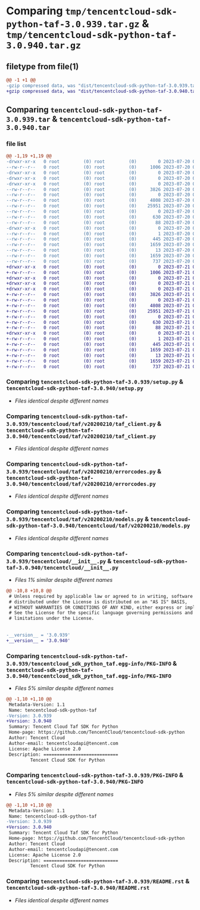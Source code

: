 # Comparing `tmp/tencentcloud-sdk-python-taf-3.0.939.tar.gz` & `tmp/tencentcloud-sdk-python-taf-3.0.940.tar.gz`

## filetype from file(1)

```diff
@@ -1 +1 @@
-gzip compressed data, was "dist/tencentcloud-sdk-python-taf-3.0.939.tar", last modified: Thu Jul 20 00:33:16 2023, max compression
+gzip compressed data, was "dist/tencentcloud-sdk-python-taf-3.0.940.tar", last modified: Fri Jul 21 00:49:21 2023, max compression
```

## Comparing `tencentcloud-sdk-python-taf-3.0.939.tar` & `tencentcloud-sdk-python-taf-3.0.940.tar`

### file list

```diff
@@ -1,19 +1,19 @@
-drwxr-xr-x   0 root         (0) root         (0)        0 2023-07-20 00:33:16.000000 tencentcloud-sdk-python-taf-3.0.939/
--rw-r--r--   0 root         (0) root         (0)     1006 2023-07-20 00:33:16.000000 tencentcloud-sdk-python-taf-3.0.939/setup.py
-drwxr-xr-x   0 root         (0) root         (0)        0 2023-07-20 00:33:16.000000 tencentcloud-sdk-python-taf-3.0.939/tencentcloud/
-drwxr-xr-x   0 root         (0) root         (0)        0 2023-07-20 00:33:16.000000 tencentcloud-sdk-python-taf-3.0.939/tencentcloud/taf/
-drwxr-xr-x   0 root         (0) root         (0)        0 2023-07-20 00:33:16.000000 tencentcloud-sdk-python-taf-3.0.939/tencentcloud/taf/v20200210/
--rw-r--r--   0 root         (0) root         (0)     3826 2023-07-20 00:33:16.000000 tencentcloud-sdk-python-taf-3.0.939/tencentcloud/taf/v20200210/taf_client.py
--rw-r--r--   0 root         (0) root         (0)        0 2023-07-20 00:33:16.000000 tencentcloud-sdk-python-taf-3.0.939/tencentcloud/taf/v20200210/__init__.py
--rw-r--r--   0 root         (0) root         (0)     4808 2023-07-20 00:33:16.000000 tencentcloud-sdk-python-taf-3.0.939/tencentcloud/taf/v20200210/errorcodes.py
--rw-r--r--   0 root         (0) root         (0)    25951 2023-07-20 00:33:16.000000 tencentcloud-sdk-python-taf-3.0.939/tencentcloud/taf/v20200210/models.py
--rw-r--r--   0 root         (0) root         (0)        0 2023-07-20 00:33:16.000000 tencentcloud-sdk-python-taf-3.0.939/tencentcloud/taf/__init__.py
--rw-r--r--   0 root         (0) root         (0)      630 2023-07-20 00:33:16.000000 tencentcloud-sdk-python-taf-3.0.939/tencentcloud/__init__.py
--rw-r--r--   0 root         (0) root         (0)       88 2023-07-20 00:33:16.000000 tencentcloud-sdk-python-taf-3.0.939/setup.cfg
-drwxr-xr-x   0 root         (0) root         (0)        0 2023-07-20 00:33:16.000000 tencentcloud-sdk-python-taf-3.0.939/tencentcloud_sdk_python_taf.egg-info/
--rw-r--r--   0 root         (0) root         (0)        1 2023-07-20 00:33:16.000000 tencentcloud-sdk-python-taf-3.0.939/tencentcloud_sdk_python_taf.egg-info/dependency_links.txt
--rw-r--r--   0 root         (0) root         (0)      445 2023-07-20 00:33:16.000000 tencentcloud-sdk-python-taf-3.0.939/tencentcloud_sdk_python_taf.egg-info/SOURCES.txt
--rw-r--r--   0 root         (0) root         (0)     1659 2023-07-20 00:33:16.000000 tencentcloud-sdk-python-taf-3.0.939/tencentcloud_sdk_python_taf.egg-info/PKG-INFO
--rw-r--r--   0 root         (0) root         (0)       13 2023-07-20 00:33:16.000000 tencentcloud-sdk-python-taf-3.0.939/tencentcloud_sdk_python_taf.egg-info/top_level.txt
--rw-r--r--   0 root         (0) root         (0)     1659 2023-07-20 00:33:16.000000 tencentcloud-sdk-python-taf-3.0.939/PKG-INFO
--rw-r--r--   0 root         (0) root         (0)      737 2023-07-20 00:33:16.000000 tencentcloud-sdk-python-taf-3.0.939/README.rst
+drwxr-xr-x   0 root         (0) root         (0)        0 2023-07-21 00:49:21.000000 tencentcloud-sdk-python-taf-3.0.940/
+-rw-r--r--   0 root         (0) root         (0)     1006 2023-07-21 00:49:21.000000 tencentcloud-sdk-python-taf-3.0.940/setup.py
+drwxr-xr-x   0 root         (0) root         (0)        0 2023-07-21 00:49:21.000000 tencentcloud-sdk-python-taf-3.0.940/tencentcloud/
+drwxr-xr-x   0 root         (0) root         (0)        0 2023-07-21 00:49:21.000000 tencentcloud-sdk-python-taf-3.0.940/tencentcloud/taf/
+drwxr-xr-x   0 root         (0) root         (0)        0 2023-07-21 00:49:21.000000 tencentcloud-sdk-python-taf-3.0.940/tencentcloud/taf/v20200210/
+-rw-r--r--   0 root         (0) root         (0)     3826 2023-07-21 00:49:21.000000 tencentcloud-sdk-python-taf-3.0.940/tencentcloud/taf/v20200210/taf_client.py
+-rw-r--r--   0 root         (0) root         (0)        0 2023-07-21 00:49:21.000000 tencentcloud-sdk-python-taf-3.0.940/tencentcloud/taf/v20200210/__init__.py
+-rw-r--r--   0 root         (0) root         (0)     4808 2023-07-21 00:49:21.000000 tencentcloud-sdk-python-taf-3.0.940/tencentcloud/taf/v20200210/errorcodes.py
+-rw-r--r--   0 root         (0) root         (0)    25951 2023-07-21 00:49:21.000000 tencentcloud-sdk-python-taf-3.0.940/tencentcloud/taf/v20200210/models.py
+-rw-r--r--   0 root         (0) root         (0)        0 2023-07-21 00:49:21.000000 tencentcloud-sdk-python-taf-3.0.940/tencentcloud/taf/__init__.py
+-rw-r--r--   0 root         (0) root         (0)      630 2023-07-21 00:49:21.000000 tencentcloud-sdk-python-taf-3.0.940/tencentcloud/__init__.py
+-rw-r--r--   0 root         (0) root         (0)       88 2023-07-21 00:49:21.000000 tencentcloud-sdk-python-taf-3.0.940/setup.cfg
+drwxr-xr-x   0 root         (0) root         (0)        0 2023-07-21 00:49:21.000000 tencentcloud-sdk-python-taf-3.0.940/tencentcloud_sdk_python_taf.egg-info/
+-rw-r--r--   0 root         (0) root         (0)        1 2023-07-21 00:49:21.000000 tencentcloud-sdk-python-taf-3.0.940/tencentcloud_sdk_python_taf.egg-info/dependency_links.txt
+-rw-r--r--   0 root         (0) root         (0)      445 2023-07-21 00:49:21.000000 tencentcloud-sdk-python-taf-3.0.940/tencentcloud_sdk_python_taf.egg-info/SOURCES.txt
+-rw-r--r--   0 root         (0) root         (0)     1659 2023-07-21 00:49:21.000000 tencentcloud-sdk-python-taf-3.0.940/tencentcloud_sdk_python_taf.egg-info/PKG-INFO
+-rw-r--r--   0 root         (0) root         (0)       13 2023-07-21 00:49:21.000000 tencentcloud-sdk-python-taf-3.0.940/tencentcloud_sdk_python_taf.egg-info/top_level.txt
+-rw-r--r--   0 root         (0) root         (0)     1659 2023-07-21 00:49:21.000000 tencentcloud-sdk-python-taf-3.0.940/PKG-INFO
+-rw-r--r--   0 root         (0) root         (0)      737 2023-07-21 00:49:21.000000 tencentcloud-sdk-python-taf-3.0.940/README.rst
```

### Comparing `tencentcloud-sdk-python-taf-3.0.939/setup.py` & `tencentcloud-sdk-python-taf-3.0.940/setup.py`

 * *Files identical despite different names*

### Comparing `tencentcloud-sdk-python-taf-3.0.939/tencentcloud/taf/v20200210/taf_client.py` & `tencentcloud-sdk-python-taf-3.0.940/tencentcloud/taf/v20200210/taf_client.py`

 * *Files identical despite different names*

### Comparing `tencentcloud-sdk-python-taf-3.0.939/tencentcloud/taf/v20200210/errorcodes.py` & `tencentcloud-sdk-python-taf-3.0.940/tencentcloud/taf/v20200210/errorcodes.py`

 * *Files identical despite different names*

### Comparing `tencentcloud-sdk-python-taf-3.0.939/tencentcloud/taf/v20200210/models.py` & `tencentcloud-sdk-python-taf-3.0.940/tencentcloud/taf/v20200210/models.py`

 * *Files identical despite different names*

### Comparing `tencentcloud-sdk-python-taf-3.0.939/tencentcloud/__init__.py` & `tencentcloud-sdk-python-taf-3.0.940/tencentcloud/__init__.py`

 * *Files 1% similar despite different names*

```diff
@@ -10,8 +10,8 @@
 # Unless required by applicable law or agreed to in writing, software
 # distributed under the License is distributed on an "AS IS" BASIS,
 # WITHOUT WARRANTIES OR CONDITIONS OF ANY KIND, either express or implied.
 # See the License for the specific language governing permissions and
 # limitations under the License.
 
 
-__version__ = '3.0.939'
+__version__ = '3.0.940'
```

### Comparing `tencentcloud-sdk-python-taf-3.0.939/tencentcloud_sdk_python_taf.egg-info/PKG-INFO` & `tencentcloud-sdk-python-taf-3.0.940/tencentcloud_sdk_python_taf.egg-info/PKG-INFO`

 * *Files 5% similar despite different names*

```diff
@@ -1,10 +1,10 @@
 Metadata-Version: 1.1
 Name: tencentcloud-sdk-python-taf
-Version: 3.0.939
+Version: 3.0.940
 Summary: Tencent Cloud Taf SDK for Python
 Home-page: https://github.com/TencentCloud/tencentcloud-sdk-python
 Author: Tencent Cloud
 Author-email: tencentcloudapi@tencent.com
 License: Apache License 2.0
 Description: ============================
         Tencent Cloud SDK for Python
```

### Comparing `tencentcloud-sdk-python-taf-3.0.939/PKG-INFO` & `tencentcloud-sdk-python-taf-3.0.940/PKG-INFO`

 * *Files 5% similar despite different names*

```diff
@@ -1,10 +1,10 @@
 Metadata-Version: 1.1
 Name: tencentcloud-sdk-python-taf
-Version: 3.0.939
+Version: 3.0.940
 Summary: Tencent Cloud Taf SDK for Python
 Home-page: https://github.com/TencentCloud/tencentcloud-sdk-python
 Author: Tencent Cloud
 Author-email: tencentcloudapi@tencent.com
 License: Apache License 2.0
 Description: ============================
         Tencent Cloud SDK for Python
```

### Comparing `tencentcloud-sdk-python-taf-3.0.939/README.rst` & `tencentcloud-sdk-python-taf-3.0.940/README.rst`

 * *Files identical despite different names*

